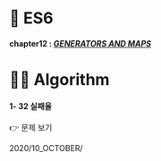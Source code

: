 # 🎯 ES6
#### chapter12 : [*GENERATORS AND MAPS*](https://github.com/gay0ung/JS_study/blob/master/ES6/theory/12_GENERATORS%20AND%20MAPS.md)



# 👩‍💻 Algorithm
#### 1- 32 실패율
👉 문제 보기

2020/10_OCTOBER/





